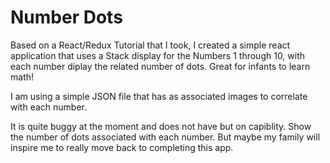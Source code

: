 # Number Dots

Based on a React/Redux Tutorial that I took, I created a simple react application that uses a Stack display for the Numbers 1 through 10, with each number diplay the related number of dots.  Great for infants to learn math!

I am using a simple JSON file that has as associated images to correlate with each number.

It is quite buggy at the moment and does not have but on capiblity.  Show the number of dots associated with each number. But maybe my family will inspire me to really move back to completing this app.
